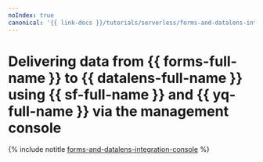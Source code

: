 ```yaml
---
noIndex: true
canonical: '{{ link-docs }}/tutorials/serverless/forms-and-datalens-integration/console'
---
```


# Delivering data from {{ forms-full-name }} to {{ datalens-full-name }} using {{ sf-full-name }} and {{ yq-full-name }} via the management console

{% include notitle [forms-and-datalens-integration-console](../../../_tutorials/serverless/forms-and-datalens-integration-console.md) %}
